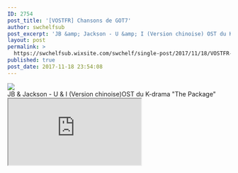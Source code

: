 ```yaml
---
ID: 2754
post_title: '[VOSTFR] Chansons de GOT7'
author: swchelfsub
post_excerpt: 'JB &amp; Jackson - U &amp; I (Version chinoise) OST du K-drama "The Package"GOT7 - Face (Version chinoise)Color-coded<img src="http://static.wixstatic.com/media/ce4b89_7f2b63c0b5bc4adc974c23d5cd50acc1~mv2.jpg/v1/fill/w_492%2Ch_492/ce4b89_7f2b63c0b5bc4adc974c23d5cd50acc1~mv2.jpg">'
layout: post
permalink: >
  https://swchelfsub.wixsite.com/swchelf/single-post/2017/11/18/VOSTFR-GOT7
published: true
post_date: 2017-11-18 23:54:08
---
```

<div><img src="https://united-subs.dearclouds.com/wp-content/uploads/2018/04/c369392cef652258420afa4b1c7ff5cf.jpg"/><div>JB &amp; Jackson - U &amp; I (Version chinoise)OST du K-drama &quot;The Package&quot;</div><iframe src="https://www.youtube.com/embed/8sG22wAaMMQ"/><div>GOT7 - Face (Version chinoise)</div><div>Color-coded</div><iframe src="https://www.youtube.com/embed/qTcXvGLKQYg"/></div>